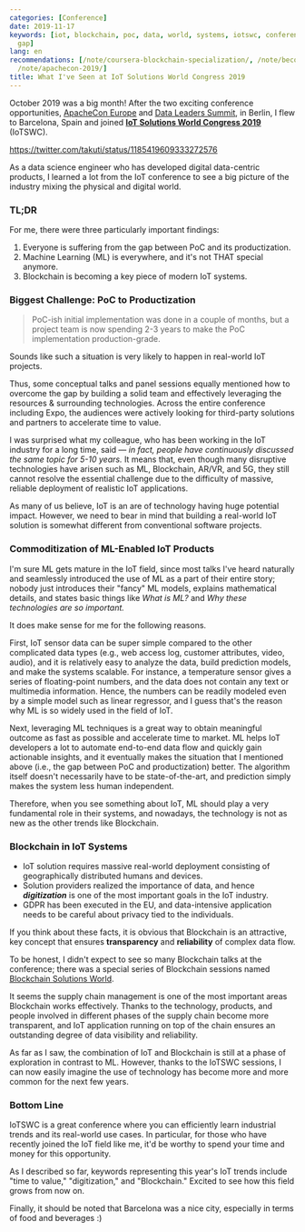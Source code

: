 ```yaml
---
categories: [Conference]
date: 2019-11-17
keywords: [iot, blockchain, poc, data, world, systems, iotswc, conference, technology,
  gap]
lang: en
recommendations: [/note/coursera-blockchain-specialization/, /note/becoming-a-product-manager/,
  /note/apachecon-2019/]
title: What I've Seen at IoT Solutions World Congress 2019
---
```


October 2019 was a big month! After the two exciting conference opportunities, [ApacheCon Europe](/note/apachecon-2019) and [Data Leaders Summit](/note/data-leaders-summit-europe-2019), in Berlin, I flew to Barcelona, Spain and joined **[IoT Solutions World Congress 2019](https://www.iotsworldcongress.com)** (IoTSWC).

https://twitter.com/takuti/status/1185419609333272576

As a data science engineer who has developed digital data-centric products, I learned a lot from the IoT conference to see a big picture of the industry mixing the physical and digital world.

### TL;DR

For me, there were three particularly important findings:

1. Everyone is suffering from the gap between PoC and its productization.
2. Machine Learning (ML) is everywhere, and it's not THAT special anymore.
3. Blockchain is becoming a key piece of modern IoT systems.

### Biggest Challenge: PoC to Productization

> PoC-ish initial implementation was done in a couple of months, but a project team is now spending 2-3 years to make the PoC implementation production-grade.

Sounds like such a situation is very likely to happen in real-world IoT projects. 

Thus, some conceptual talks and panel sessions equally mentioned how to overcome the gap by building a solid team and effectively leveraging the resources & surrounding technologies. Across the entire conference including Expo, the audiences were actively looking for third-party solutions and partners to accelerate time to value.

I was surprised what my colleague, who has been working in the IoT industry for a long time, said &mdash; *in fact, people have continuously discussed the same topic for 5-10 years.* It means that, even though many disruptive technologies have arisen such as ML, Blockchain, AR/VR, and 5G, they still cannot resolve the essential challenge due to the difficulty of massive, reliable deployment of realistic IoT applications. 

As many of us believe, IoT is an are of technology having huge potential impact. However, we need to bear in mind that building a real-world IoT solution is somewhat different from conventional software projects.

### Commoditization of ML-Enabled IoT Products

I'm sure ML gets mature in the IoT field, since most talks I've heard naturally and seamlessly introduced the use of ML as a part of their entire story; nobody just introduces their "fancy" ML models, explains mathematical details, and states basic things like *What is ML?* and *Why these technologies are so important.*

It does make sense for me for the following reasons.

First, IoT sensor data can be super simple compared to the other complicated data types (e.g., web access log, customer attributes, video, audio), and it is relatively easy to analyze the data, build prediction models, and make the systems scalable. For instance, a temperature sensor gives a series of floating-point numbers, and the data does not contain any text or multimedia information. Hence, the numbers can be readily modeled even by a simple model such as linear regressor, and I guess that's the reason why ML is so widely used in the field of IoT.

Next, leveraging ML techniques is a great way to obtain meaningful outcome as fast as possible and accelerate time to market. ML helps IoT developers a lot to automate end-to-end data flow and quickly gain actionable insights, and it eventually makes the situation that I mentioned above (i.e., the gap between PoC and productization) better. The algorithm itself doesn't necessarily have to be state-of-the-art, and prediction simply makes the system less human independent.

Therefore, when you see something about IoT, ML should play a very fundamental role in their systems, and nowadays, the technology is not as new as the other trends like Blockchain. 

### Blockchain in IoT Systems

- IoT solution requires massive real-world deployment consisting of geographically distributed humans and devices.
- Solution providers realized the importance of data, and hence ***digitization*** is one of the most important goals in the IoT industry.
- GDPR has been executed in the EU, and data-intensive application needs to be careful about privacy tied to the individuals.

If you think about these facts, it is obvious that Blockchain is an attractive, key concept that ensures **transparency** and **reliability** of complex data flow.

To be honest, I didn't expect to see so many Blockchain talks at the conference; there was a special series of Blockchain sessions named [Blockchain Solutions World](https://www.iotsworldcongress.com/congress/tracks/iot-internet-of-things-blockchain/).

It seems the supply chain management is one of the most important areas Blockchain works effectively. Thanks to the technology, products, and people involved in different phases of the supply chain become more transparent, and IoT application running on top of the chain ensures an outstanding degree of data visibility and reliability.

As far as I saw, the combination of IoT and Blockchain is still at a phase of exploration in contrast to ML. However, thanks to the IoTSWC sessions, I can now easily imagine the use of technology has become more and more common for the next few years.

### Bottom Line

IoTSWC is a great conference where you can efficiently learn industrial trends and its real-world use cases. In particular, for those who have recently joined the IoT field like me, it'd be worthy to spend your time and money for this opportunity.

As I described so far, keywords representing this year's IoT trends include "time to value," "digitization," and "Blockchain." Excited to see how this field grows from now on.

Finally, it should be noted that Barcelona was a nice city, especially in terms of food and beverages :) 